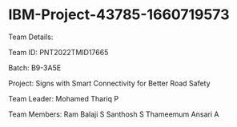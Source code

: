 # IBM-Project-43785-1660719573

Team Details:

Team ID: PNT2022TMID17665

Batch: B9-3A5E

Project: Signs with Smart Connectivity for Better Road Safety

Team Leader: Mohamed Thariq P

Team Members:
	Ram Balaji S
	Santhosh S
	Thameemum Ansari A
